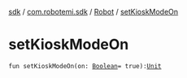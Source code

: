 [sdk](../../index.md) / [com.robotemi.sdk](../index.md) / [Robot](index.md) / [setKioskModeOn](./set-kiosk-mode-on.md)

# setKioskModeOn

`fun setKioskModeOn(on: `[`Boolean`](https://kotlinlang.org/api/latest/jvm/stdlib/kotlin/-boolean/index.html)` = true): `[`Unit`](https://kotlinlang.org/api/latest/jvm/stdlib/kotlin/-unit/index.html)